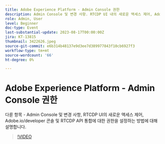 ```yaml
---
title: Adobe Experience Platform - Admin Console 권한
description: Admin Console 및 변경 사항. RTCDP UI 내의 새로운 액세스 제어, Adobe.io/developer 콘솔 및 RTCDP API 통합에 대한 권한을 설정하는 방법.
role: Admin, User
level: Beginner
doc-type: Event
last-substantial-update: 2023-08-17T00:00:00Z
jira: KT-13815
thumbnail: 3422626.jpeg
source-git-commit: e6b314b48137e9d3ee7d389977843f10cb6927f3
workflow-type: tm+mt
source-wordcount: '66'
ht-degree: 0%

---
```


# Adobe Experience Platform - Admin Console 권한

다룬 항목 - Admin Console 및 변경 사항, RTCDP UI의 새로운 액세스 제어, Adobe.io/developer 콘솔 및 RTCDP API 통합에 대한 권한을 설정하는 방법에 대해 설명합니다.

>[!VIDEO](https://video.tv.adobe.com/v/3422626/?learn=on)
